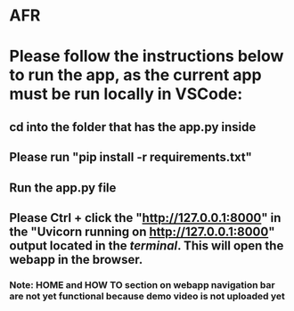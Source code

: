 # AFR
# Please follow the instructions below to run the app, as the current app must be run locally in VSCode:
## cd into the folder that has the app.py inside
## Please run "pip install -r requirements.txt"
## Run the app.py file
## Please Ctrl + click the "http://127.0.0.1:8000" in the "Uvicorn running on http://127.0.0.1:8000" output located in the *terminal*.  This will open the webapp in the browser.


### Note:  HOME and HOW TO section on webapp navigation bar are not yet functional because demo video is not uploaded yet
